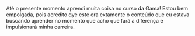 Até o presente momento aprendi muita coisa no curso da Gama! Estou bem empolgada, pois acredito qye este era extamente o conteúdo que eu estava buscando aprender no momento que acho que fará a diferença e impulsionará minha carreira.
